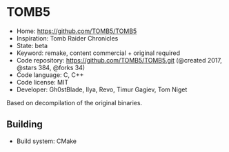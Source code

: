 # TOMB5

- Home: https://github.com/TOMB5/TOMB5
- Inspiration: Tomb Raider Chronicles
- State: beta
- Keyword: remake, content commercial + original required
- Code repository: https://github.com/TOMB5/TOMB5.git (@created 2017, @stars 384, @forks 34)
- Code language: C, C++
- Code license: MIT
- Developer: Gh0stBlade, Ilya, Revo, Timur Gagiev, Tom Niget

Based on decompilation of the original binaries.

## Building

- Build system: CMake
